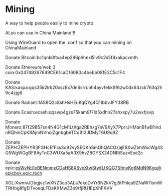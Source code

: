 # Mining
A way to help people easily to mine crypto

ALso can use in China Mainland!!!

Using WireGuard to open the .conf so that you can mining on ChinaMainland

Donate Bitcoin:bc1qnk0ftxa4ep296phhnxl5lv9c2s5f8xakpcxmth

Donate Ethereum/web 3 coin:0x04749267649CE61caD16080c4bebb08fE3C5c1F4

Donate KAS:kaspa:qqs35k2lrk20xsz8x7dn6srrunh4ayvfekk9f6zw0dx64zck763q2h9c4zjg6

Donate Radiant:1AS8Q2c8shHsHEuKqQYg4Q1tbbvJFY38RB

Donate Ecash:ecash:qqswp4gzs75kam9f7ld5xdhn27ahxspy7u2wxfjsvp

Donate Monero:87f29B57sn4N4G1cM1LtXga2REhxg7aV9XyX7PprrJHManB1wB1indnRQhmCpK8AjmNVhoiZgnbgbeTCqBt3JDMyT6U9q9Z

Donate ZEPH:ZEPHYR3FGHcEfFss3q92vySEQKhSmGhQACGzajE9XwZbhWscWg4SG5WgWGgBF8AyTnC3WUXa5aA3X9hvZ8GYSX24DNRiSuzvExe2c

Donate epic:esWvNti1cBENmmxCDaHS8XSvxXtwStwfLtKQG7SfmvKg6MdN9Kgo@epicbox.epic.tech

XOL:XwmvJDbgjvz1wXNZ3cp3ALa7ekoDvYr6N2kV7gj5tPhkja9ZNaW7ismWTRHbg8fgEiTvoeqLFDaKXMwZ3e9rfjRU1EpXhFXVV
